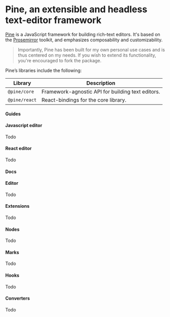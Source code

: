 # Pine, an extensible and headless text-editor framework

[Pine](https://github.com/IsaacAderogba/pine) is a JavaScript framework for building rich-text editors. It's based on the [Prosemirror](https://prosemirror.net/) toolkit, and emphasizes composability and customizability.

> Importantly, Pine has been built for my own personal use cases and is thus centered on my needs. If you wish to extend its functionality, you're encouraged to fork the package.

Pine’s libraries include the following:

| Library       | Description                                       |
| ------------- | ------------------------------------------------- |
| `@pine/core`  | Framework-agnostic API for building text editors. |
| `@pine/react` | React-bindings for the core library.              |

#### Guides

#### Javascript editor

Todo

#### React editor

Todo

#### Docs

#### Editor

Todo

#### Extensions

Todo

#### Nodes

Todo

#### Marks

Todo

#### Hooks

Todo

#### Converters

Todo

